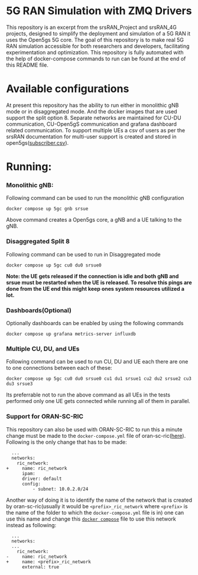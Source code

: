 # 5G RAN Simulation with ZMQ Drivers
This repository is an excerpt from the srsRAN_Project and srsRAN_4G projects, designed to simplify the deployment and simulation of a 5G RAN it uses the Open5gs 5G core. The goal of this repository is to make real 5G RAN simulation accessible for both researchers and developers, facilitating experimentation and optimization. This repository is fully automated with the help of docker-compose commands to run can be found at the end of this README file.

# Available configurations
At present this repository has the ability to run either in monolithic gNB mode or in disaggregated mode. And the docker images that are used support the split option 8. Separate networks are maintained for CU-DU communication, CU-Open5gS communication and grafana dashboard related communication. To support multiple UEs a csv of users as per the srsRAN documentation for multi-user support is created and stored in open5gs([subscriber.csv](./open5gs/subscribers.csv)).

# Running:

### Monolithic gNB:
Following command can be used to run the monolithic gNB configuration
```
docker compose up 5gc gnb srsue
```
Above command creates a Open5gs core, a gNB and a UE talking to the gNB.
### Disaggregated Split 8
Following command can be used to run in Disaggregated mode
```
docker compose up 5gc cu0 du0 srsue0
```
**Note: the UE gets released if the connection is idle and both gNB and srsue must be restarted when the UE is released. To resolve this pings are done from the UE end this might keep ones system resources utilized a lot.**
### Dashboards(Optional)
Optionally dashboards can be enabled by using the following commands
```
docker compose up grafana metrics-server influxdb
```

### Multiple CU, DU, and UEs
Following command can be used to run CU, DU and UE each there are one to one connections between each of these:
```
docker compose up 5gc cu0 du0 srsue0 cu1 du1 srsue1 cu2 du2 srsue2 cu3 du3 srsue3
```
Its preferrable not to run the above command as all UEs in the tests performed only one UE gets connected while running all of them in parallel.

### Support for ORAN-SC-RIC
This repository can also be used with ORAN-SC-RIC to run this a minute change must be made to the `docker-compose.yml` file of oran-sc-ric([here](https://github.com/srsran/oran-sc-ric)). Following is the only change that has to be made:
```
  ...
  networks:
    ric_network:
+     name: ric_network
      ipam:
      driver: default
      config:
          - subnet: 10.0.2.0/24
```
Another way of doing it is to identify the name of the network that is created by oran-sc-ric(usually it would be `<prefix>_ric_network` where `<prefix>` is the name of the folder to which the `docker-compose.yml` file is in) one can use this name and change this [`docker compose`](./docker-compose.yml) file to use this network instead as following:
```
  ...
  networks:
  ...
    ric_network:
-     name: ric_network
+     name: <prefix>_ric_network
      external: true
```